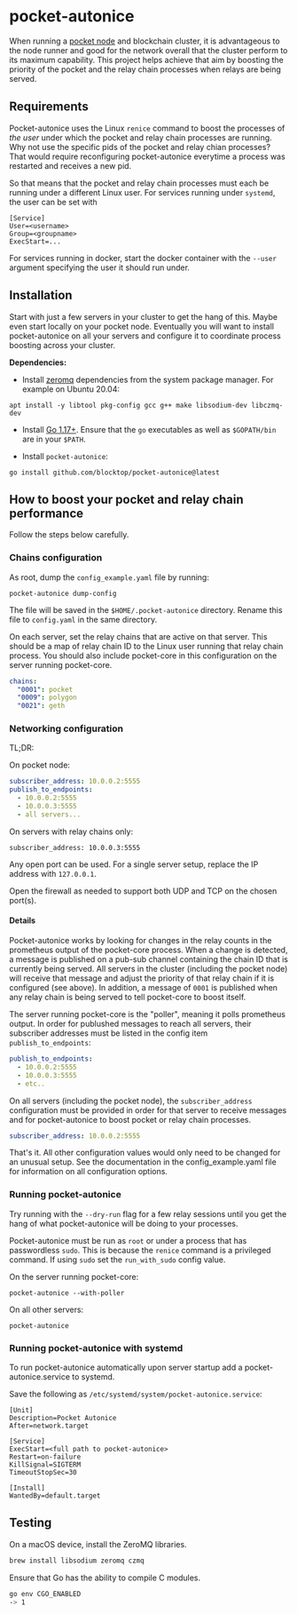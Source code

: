 # pocket-autonice

When running a [pocket node](https://docs.pokt.network/core/) and blockchain cluster, it is advantageous to the node 
runner and good for the network overall that the cluster perform to its maximum capability. This project helps achieve 
that aim by boosting the priority of the pocket and the relay chain processes when relays are being served.

## Requirements

Pocket-autonice uses the Linux `renice` command to boost the processes of *the user* under which the pocket and relay 
chain processes are running. Why not use the specific pids of the pocket and relay chian processes? That would require
reconfiguring pocket-autonice everytime a process was restarted and receives a new pid. 

So that means that the pocket and relay chain processes must each be running under a different Linux user. For services
running under `systemd`, the user can be set with

```text
[Service]
User=<username>
Group=<groupname>
ExecStart=...
```

For services running in docker, start the docker container with the `--user` argument specifying the user it should
run under.

## Installation

Start with just a few servers in your cluster to get the hang of this. Maybe even start locally on your pocket node.
Eventually you will want to install pocket-autonice on all your servers and configure it to coordinate process
boosting across your cluster.

**Dependencies:**

* Install [zeromq](https://github.com/zeromq/goczmq) dependencies from the system package manager. For example on 
Ubuntu 20.04:

```shell
apt install -y libtool pkg-config gcc g++ make libsodium-dev libczmq-dev
```

* Install [Go 1.17+](https://go.dev/doc/install). Ensure that the `go` executables as well as `$GOPATH/bin` are in 
your `$PATH`.


* Install `pocket-autonice`:

```shell
go install github.com/blocktop/pocket-autonice@latest
```

## How to boost your pocket and relay chain performance

Follow the steps below carefully. 

### Chains configuration

As root, dump the `config_example.yaml` file by running:

```shell
pocket-autonice dump-config
```

The file will be saved in the `$HOME/.pocket-autonice` directory. Rename this file to `config.yaml` in the same
directory.

On each server, set the relay chains that are active on that server. This should be a map of relay chain ID to 
the Linux user running that relay chain process. You should also include pocket-core in this configuration on the 
server running pocket-core.

```yaml
chains:
  "0001": pocket
  "0009": polygon
  "0021": geth
```

### Networking configuration

TL;DR:

On pocket node:

```yaml
subscriber_address: 10.0.0.2:5555
publish_to_endpoints:
  - 10.0.0.2:5555
  - 10.0.0.3:5555
  - all servers... 
```

On servers with relay chains only:

```yaml:
subscriber_address: 10.0.0.3:5555
```

Any open port can be used. For a single server setup, replace the IP address with `127.0.0.1`.

Open the firewall as needed to support both UDP and TCP on the chosen port(s).

#### Details

Pocket-autonice works by looking for changes in the relay counts in the prometheus output of the pocket-core process.
When a change is detected, a message is published on a pub-sub channel containing the chain ID that is currently
being served. All servers in the cluster (including the pocket node) will receive that message and adjust the
priority of that relay chain if it is configured (see above). In addition, a message of `0001` is published when
any relay chain is being served to tell pocket-core to boost itself.

The server running pocket-core is the "poller", meaning it polls prometheus output. In order for publushed messages
to reach all servers, their subscriber addresses must be listed in the config item `publish_to_endpoints`:

```yaml
publish_to_endpoints:
  - 10.0.0.2:5555
  - 10.0.0.3:5555
  - etc.. 
```

On all servers (including the pocket node), the `subscriber_address` configuration must be provided in order for that
server to receive messages and for pocket-autonice to boost pocket or relay chain processes.

```yaml
subscriber_address: 10.0.0.2:5555
```

That's it. All other configuration values would only need to be changed for an unusual setup. See the
documentation in the config_example.yaml file for information on all configuration options.

### Running pocket-autonice

Try running with the `--dry-run` flag for a few relay sessions until you get the hang of what pocket-autonice
will be doing to your processes.

Pocket-autonice must be run as `root` or under a process that has passwordless `sudo`. This is because the `renice` 
command is a privileged command. If using `sudo` set the `run_with_sudo` config value.

On the server running pocket-core:

```shell
pocket-autonice --with-poller
```

On all other servers:

```shell
pocket-autonice
```

### Running pocket-autonice with systemd

To run pocket-autonice automatically upon server startup add a pocket-autonice.service to systemd.

Save the following as `/etc/systemd/system/pocket-autonice.service`:

```
[Unit]
Description=Pocket Autonice
After=network.target

[Service]
ExecStart=<full path to pocket-autonice>
Restart=on-failure
KillSignal=SIGTERM
TimeoutStopSec=30

[Install]
WantedBy=default.target
```

## Testing

On a macOS device, install the ZeroMQ libraries.

```sh
brew install libsodium zeromq czmq
```

Ensure that Go has the ability to compile C modules.

```sh
go env CGO_ENABLED
-> 1
```
